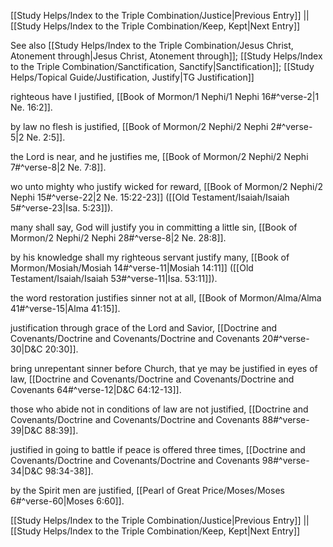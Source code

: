 [[Study Helps/Index to the Triple Combination/Justice|Previous Entry]]  ||  [[Study Helps/Index to the Triple Combination/Keep, Kept|Next Entry]]

 See also [[Study Helps/Index to the Triple Combination/Jesus Christ, Atonement through|Jesus Christ, Atonement through]]; [[Study Helps/Index to the Triple Combination/Sanctification, Sanctify|Sanctification]]; [[Study Helps/Topical Guide/Justification, Justify|TG Justification]]

 righteous have I justified, [[Book of Mormon/1 Nephi/1 Nephi 16#^verse-2|1 Ne. 16:2]].

 by law no flesh is justified, [[Book of Mormon/2 Nephi/2 Nephi 2#^verse-5|2 Ne. 2:5]].

 the Lord is near, and he justifies me, [[Book of Mormon/2 Nephi/2 Nephi 7#^verse-8|2 Ne. 7:8]].

 wo unto mighty who justify wicked for reward, [[Book of Mormon/2 Nephi/2 Nephi 15#^verse-22|2 Ne. 15:22-23]] ([[Old Testament/Isaiah/Isaiah 5#^verse-23|Isa. 5:23]]).

 many shall say, God will justify you in committing a little sin, [[Book of Mormon/2 Nephi/2 Nephi 28#^verse-8|2 Ne. 28:8]].

 by his knowledge shall my righteous servant justify many, [[Book of Mormon/Mosiah/Mosiah 14#^verse-11|Mosiah 14:11]] ([[Old Testament/Isaiah/Isaiah 53#^verse-11|Isa. 53:11]]).

 the word restoration justifies sinner not at all, [[Book of Mormon/Alma/Alma 41#^verse-15|Alma 41:15]].

 justification through grace of the Lord and Savior, [[Doctrine and Covenants/Doctrine and Covenants/Doctrine and Covenants 20#^verse-30|D&C 20:30]].

 bring unrepentant sinner before Church, that ye may be justified in eyes of law, [[Doctrine and Covenants/Doctrine and Covenants/Doctrine and Covenants 64#^verse-12|D&C 64:12-13]].

 those who abide not in conditions of law are not justified, [[Doctrine and Covenants/Doctrine and Covenants/Doctrine and Covenants 88#^verse-39|D&C 88:39]].

 justified in going to battle if peace is offered three times, [[Doctrine and Covenants/Doctrine and Covenants/Doctrine and Covenants 98#^verse-34|D&C 98:34-38]].

 by the Spirit men are justified, [[Pearl of Great Price/Moses/Moses 6#^verse-60|Moses 6:60]].

[[Study Helps/Index to the Triple Combination/Justice|Previous Entry]]  ||  [[Study Helps/Index to the Triple Combination/Keep, Kept|Next Entry]]